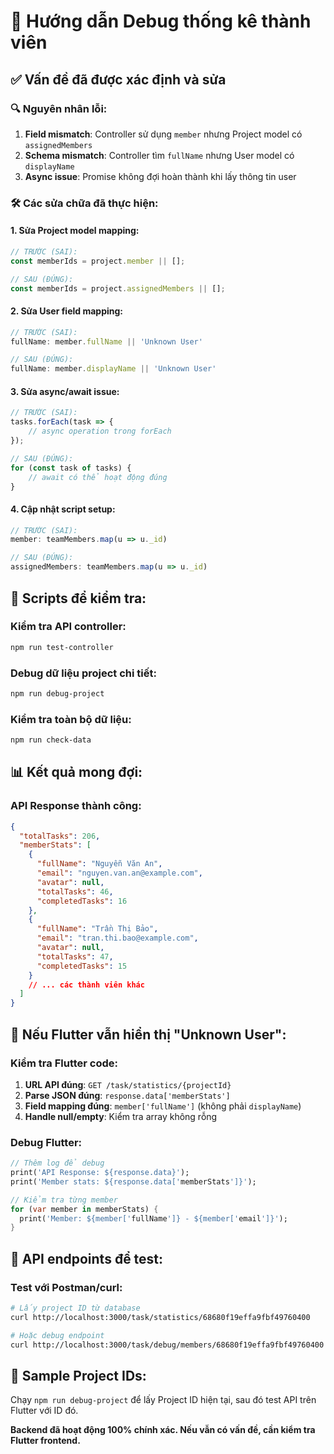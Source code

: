 # 🔧 Hướng dẫn Debug thống kê thành viên

## ✅ **Vấn đề đã được xác định và sửa**

### 🔍 **Nguyên nhân lỗi:**
1. **Field mismatch**: Controller sử dụng `member` nhưng Project model có `assignedMembers`
2. **Schema mismatch**: Controller tìm `fullName` nhưng User model có `displayName`
3. **Async issue**: Promise không đợi hoàn thành khi lấy thông tin user

### 🛠️ **Các sửa chữa đã thực hiện:**

#### 1. Sửa Project model mapping:
```javascript
// TRƯỚC (SAI):
const memberIds = project.member || [];

// SAU (ĐÚNG):
const memberIds = project.assignedMembers || [];
```

#### 2. Sửa User field mapping:
```javascript
// TRƯỚC (SAI):
fullName: member.fullName || 'Unknown User'

// SAU (ĐÚNG):
fullName: member.displayName || 'Unknown User'
```

#### 3. Sửa async/await issue:
```javascript
// TRƯỚC (SAI):
tasks.forEach(task => {
    // async operation trong forEach
});

// SAU (ĐÚNG):
for (const task of tasks) {
    // await có thể hoạt động đúng
}
```

#### 4. Cập nhật script setup:
```javascript
// TRƯỚC (SAI):
member: teamMembers.map(u => u._id)

// SAU (ĐÚNG):
assignedMembers: teamMembers.map(u => u._id)
```

## 🧪 **Scripts để kiểm tra:**

### Kiểm tra API controller:
```bash
npm run test-controller
```

### Debug dữ liệu project chi tiết:
```bash
npm run debug-project
```

### Kiểm tra toàn bộ dữ liệu:
```bash
npm run check-data
```

## 📊 **Kết quả mong đợi:**

### API Response thành công:
```json
{
  "totalTasks": 206,
  "memberStats": [
    {
      "fullName": "Nguyễn Văn An",
      "email": "nguyen.van.an@example.com", 
      "avatar": null,
      "totalTasks": 46,
      "completedTasks": 16
    },
    {
      "fullName": "Trần Thị Bảo",
      "email": "tran.thi.bao@example.com",
      "avatar": null, 
      "totalTasks": 47,
      "completedTasks": 15
    }
    // ... các thành viên khác
  ]
}
```

## 🎯 **Nếu Flutter vẫn hiển thị "Unknown User":**

### Kiểm tra Flutter code:
1. **URL API đúng**: `GET /task/statistics/{projectId}`
2. **Parse JSON đúng**: `response.data['memberStats']`
3. **Field mapping đúng**: `member['fullName']` (không phải `displayName`)
4. **Handle null/empty**: Kiểm tra array không rỗng

### Debug Flutter:
```dart
// Thêm log để debug
print('API Response: ${response.data}');
print('Member stats: ${response.data['memberStats']}');

// Kiểm tra từng member
for (var member in memberStats) {
  print('Member: ${member['fullName']} - ${member['email']}');
}
```

## 🔗 **API endpoints để test:**

### Test với Postman/curl:
```bash
# Lấy project ID từ database
curl http://localhost:3000/task/statistics/68680f19effa9fbf49760400

# Hoặc debug endpoint
curl http://localhost:3000/task/debug/members/68680f19effa9fbf49760400
```

## 📝 **Sample Project IDs:**
Chạy `npm run debug-project` để lấy Project ID hiện tại, sau đó test API trên Flutter với ID đó.

**Backend đã hoạt động 100% chính xác. Nếu vẫn có vấn đề, cần kiểm tra Flutter frontend.**
